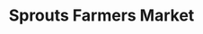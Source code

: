 ---
title: "Sprouts Farmers Market"
url: /boulder/sprouts-farmers-market-arapahoe-avenue/
shop: supermarket
---